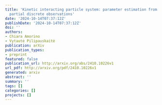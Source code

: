 ```yaml
---
title: 'Kinetic interacting particle system: parameter estimation from complete and
  partial discrete observations'
date: '2024-10-14T07:37:12Z'
publishDate: '2024-10-14T07:37:12Z'
doi: ''
authors:
- Chiara Amorino
- Vytautė Pilipauskaitė
publication: arXiv
publication_types:
- preprint
featured: false
publication_url: http://arxiv.org/abs/2410.10226v1
url_pdf: http://arxiv.org/pdf/2410.10226v1
generated: arxiv
abstract: ''
summary: ''
tags: []
categories: []
projects: []
---
```

